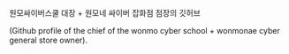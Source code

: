원모싸이버스쿨 대장 + 원모네 싸이버 잡화점 점장의 깃허브

(Github profile of the chief of the wonmo cyber school + wonmonae cyber general store owner).
